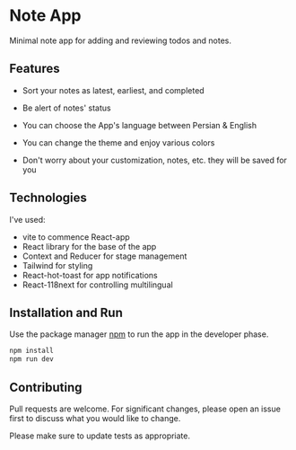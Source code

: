 # Note App

Minimal note app for adding and reviewing todos and notes.

## Features

- Sort your notes as latest, earliest, and completed

- Be alert of notes' status

- You can choose the App's language between Persian & English

- You can change the theme and enjoy various colors

- Don't worry about your customization, notes, etc. they will be saved for you

## Technologies

I've used:

- vite to commence React-app
- React library for the base of the app
- Context and Reducer for stage management
- Tailwind for styling
- React-hot-toast for app notifications
- React-118next for controlling multilingual

## Installation and Run

Use the package manager [npm](https://www.npmjs.com/) to run the app in the developer phase.

```bash
npm install
npm run dev
```

## Contributing

Pull requests are welcome. For significant changes, please open an issue first
to discuss what you would like to change.

Please make sure to update tests as appropriate.
